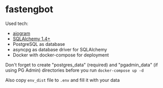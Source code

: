 # fastengbot

Used tech:
* [aiogram](https://github.com/aiogram/aiogram)
* [SQLAlchemy 1.4+](https://www.sqlalchemy.org/)
* PostgreSQL as database
* asyncpg as database driver for SQLAlchemy
* Docker with docker-compose for deployment

Don't forget to create "postgres_data" (required) and "pgadmin_data" (if using PG Admin) directories 
before you run `docker-compose up -d`

Also copy `env_dist` file to `.env` and fill it with your data
